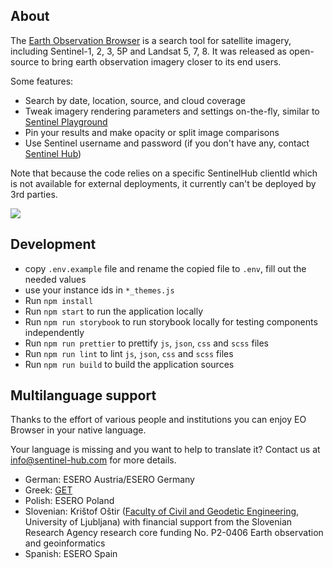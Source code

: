 ## About

The [Earth Observation Browser](https://apps.sentinel-hub.com/eo-browser/) is a search tool for satellite imagery, including Sentinel-1, 2, 3, 5P and Landsat 5, 7, 8. It was released as open-source to bring earth observation imagery closer to its end users.

Some features:

* Search by date, location, source, and cloud coverage
* Tweak imagery rendering parameters and settings on-the-fly, similar to [Sentinel Playground](http://apps.sentinel-hub.com/sentinel-playground/)
* Pin your results and make opacity or split image comparisons
* Use Sentinel username and password (if you don't have any, contact [Sentinel Hub](https://www.sentinel-hub.com/))

Note that because the code relies on a specific SentinelHub clientId which is not available for external deployments, it currently can't be deployed by 3rd parties.

<img src="eobrowser.jpg" />

## Development

* copy `.env.example` file and rename the copied file to `.env`, fill out the needed values
* use your instance ids in `*_themes.js`
* Run `npm install`
* Run `npm start` to run the application locally
* Run `npm run storybook` to run storybook locally for testing components independently
* Run `npm run prettier` to prettify `js`, `json`, `css` and `scss` files
* Run `npm run lint` to lint `js`, `json`, `css` and `scss` files
* Run `npm run build` to build the application sources

## Multilanguage support

Thanks to the effort of various people and institutions you can enjoy EO Browser in your native language.

Your language is missing and you want to help to translate it? Contact us at info@sentinel-hub.com for more details.

- German: ESERO Austria/ESERO Germany
- Greek: [GET](https://www.getmap.eu/?lang=en)
- Polish: ESERO Poland
- Slovenian: Krištof Oštir ([Faculty of Civil and Geodetic Engineering](https://www.en.fgg.uni-lj.si/), University of Ljubljana) with financial support from the Slovenian Research Agency research core funding No. P2-0406 Earth observation and geoinformatics
- Spanish: ESERO Spain
